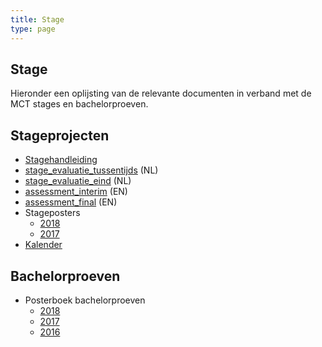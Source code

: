 ```yaml
---
title: Stage
type: page
---
```


<main class="o-wrapper">
	<!-- section -->
	<section class="c-row">
		<div class="o-container">
			<div class="o-grid o-grid--gutter-lg">
				<div class="o-grid__item u-10-of-12-bp5 u-push-1-of-12-bp5">
					<div class="o-container u-max-width-md">
						<h1>Stage</h1>
					</div>
					<!-- article -->
					<article class="o-container u-max-width-md">
						<p>Hieronder een oplijsting van de relevante documenten in verband met de MCT stages en bachelorproeven.</p>
						<h2>Stageprojecten</h2>
						<ul>
							<li><a href="./docs/stagehandleiding.pdf">Stagehandleiding</a></li>
							<li><a href="./docs/stage_evaluatie_tussentijds.docx" target="_blank" rel="noopener">stage_evaluatie_tussentijds</a>&nbsp;(NL)</li>
							<li><a href="./docs/stage_evaluatie_eind.docx" target="_blank" rel="noopener">stage_evaluatie_eind</a>&nbsp;(NL)</li>
							<li><a href="./docs/assessment_interim.docx" target="_blank" rel="noopener">assessment_interim</a>&nbsp;(EN)</li>
							<li><a href="./docs/assessment_final.docx" target="_blank" rel="noopener">assessment_final</a>&nbsp;(EN)</li>
							<li>Stageposters
								<ul>
									<li><a href="./docs/NMCTstageposters2018.pdf" target="_blank" rel="noopener">2018</a></li>
									<li><a href="./docs/NMCTstageposters2017.pdf" target="_blank" rel="noopener">2017</a></li>
								</ul>
							</li>
							<li><a href="./docs/Kalender.pdf" target="_blank" rel="noopener">Kalender</a></li>
						</ul>
						<h2>Bachelorproeven</h2>
						<ul>
							<li>Posterboek bachelorproeven
								<ul>
									<li><a href="./docs/NMCTposters2018.pdf" target="_blank" rel="noopener">2018</a></li>
									<li><a href="./docs/NMCTposters2017.pdf" target="_blank" rel="noopener">2017</a></li>
									<li><a href="./docs/NMCTposters2016.pdf" target="_blank" rel="noopener">2016</a></li>
								</ul>
							</li>
						</ul>
					</article>
					<!-- /article -->
				</div>
			</div>
		</div>
	</section>
	<!-- /section -->
</main>